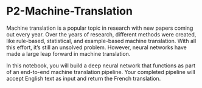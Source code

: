 # P2-Machine-Translation
Machine translation is a popular topic in research with new papers coming out every year. Over the years of research, different methods were created, like rule-based, statistical, and example-based machine translation. With all this effort, it’s still an unsolved problem. However, neural networks have made a large leap forward in machine translation.  

In this notebook, you will build a deep neural network that functions as part of an end-to-end machine translation pipeline. Your completed pipeline will accept English text as input and return the French translation.
